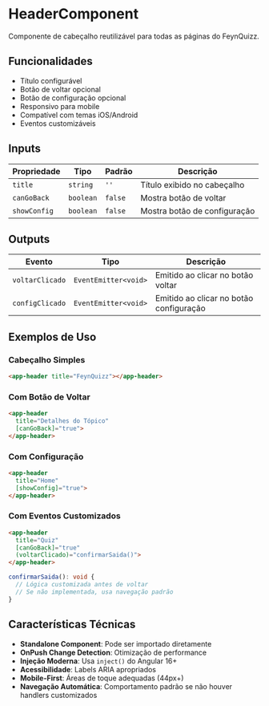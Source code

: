 # HeaderComponent

Componente de cabeçalho reutilizável para todas as páginas do FeynQuizz.

## Funcionalidades

- Título configurável
- Botão de voltar opcional
- Botão de configuração opcional
- Responsivo para mobile
- Compatível com temas iOS/Android
- Eventos customizáveis

## Inputs

| Propriedade | Tipo | Padrão | Descrição |
|-------------|------|--------|-----------|
| `title` | `string` | `''` | Título exibido no cabeçalho |
| `canGoBack` | `boolean` | `false` | Mostra botão de voltar |
| `showConfig` | `boolean` | `false` | Mostra botão de configuração |

## Outputs

| Evento | Tipo | Descrição |
|--------|------|-----------|
| `voltarClicado` | `EventEmitter<void>` | Emitido ao clicar no botão voltar |
| `configClicado` | `EventEmitter<void>` | Emitido ao clicar no botão configuração |

## Exemplos de Uso

### Cabeçalho Simples
```html
<app-header title="FeynQuizz"></app-header>
```

### Com Botão de Voltar
```html
<app-header 
  title="Detalhes do Tópico" 
  [canGoBack]="true">
</app-header>
```

### Com Configuração
```html
<app-header 
  title="Home" 
  [showConfig]="true">
</app-header>
```

### Com Eventos Customizados
```html
<app-header 
  title="Quiz" 
  [canGoBack]="true"
  (voltarClicado)="confirmarSaida()">
</app-header>
```

```typescript
confirmarSaida(): void {
  // Lógica customizada antes de voltar
  // Se não implementada, usa navegação padrão
}
```

## Características Técnicas

- **Standalone Component**: Pode ser importado diretamente
- **OnPush Change Detection**: Otimização de performance
- **Injeção Moderna**: Usa `inject()` do Angular 16+
- **Acessibilidade**: Labels ARIA apropriados
- **Mobile-First**: Áreas de toque adequadas (44px+)
- **Navegação Automática**: Comportamento padrão se não houver handlers customizados 